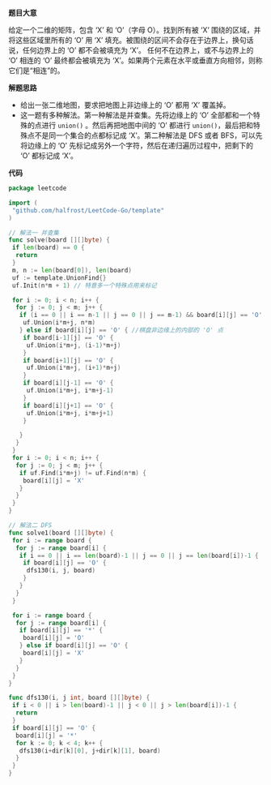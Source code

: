 **题目大意**  

给定一个二维的矩阵，包含 ‘X’ 和 ‘O’（字母 O）。找到所有被 ‘X’ 围绕的区域，并将这些区域里所有的 ‘O’ 用 ‘X’ 填充。被围绕的区间不会存在于边界上，换句话说，任何边界上的 ‘O’ 都不会被填充为 ‘X’。 任何不在边界上，或不与边界上的 ‘O’ 相连的 ‘O’ 最终都会被填充为 ‘X’。如果两个元素在水平或垂直方向相邻，则称它们是“相连”的。

**解题思路**  

- 给出一张二维地图，要求把地图上非边缘上的 ‘O’ 都用 ‘X’ 覆盖掉。
- 这一题有多种解法。第一种解法是并查集。先将边缘上的 ‘O’ 全部都和一个特殊的点进行 `union()` 。然后再把地图中间的 ‘O’ 都进行 `union()`，最后把和特殊点不是同一个集合的点都标记成 ‘X’。第二种解法是 DFS 或者 BFS，可以先将边缘上的 ‘O’ 先标记成另外一个字符，然后在递归遍历过程中，把剩下的 ‘O’ 都标记成 ‘X’。

**代码**  

```go
package leetcode

import (
 "github.com/halfrost/LeetCode-Go/template"
)

// 解法一 并查集
func solve(board [][]byte) {
 if len(board) == 0 {
  return
 }
 m, n := len(board[0]), len(board)
 uf := template.UnionFind{}
 uf.Init(n*m + 1) // 特意多一个特殊点用来标记

 for i := 0; i < n; i++ {
  for j := 0; j < m; j++ {
   if (i == 0 || i == n-1 || j == 0 || j == m-1) && board[i][j] == 'O' { //棋盘边缘上的 'O' 点
    uf.Union(i*m+j, n*m)
   } else if board[i][j] == 'O' { //棋盘非边缘上的内部的 'O' 点
    if board[i-1][j] == 'O' {
     uf.Union(i*m+j, (i-1)*m+j)
    }
    if board[i+1][j] == 'O' {
     uf.Union(i*m+j, (i+1)*m+j)
    }
    if board[i][j-1] == 'O' {
     uf.Union(i*m+j, i*m+j-1)
    }
    if board[i][j+1] == 'O' {
     uf.Union(i*m+j, i*m+j+1)
    }

   }
  }
 }
 for i := 0; i < n; i++ {
  for j := 0; j < m; j++ {
   if uf.Find(i*m+j) != uf.Find(n*m) {
    board[i][j] = 'X'
   }
  }
 }
}

// 解法二 DFS
func solve1(board [][]byte) {
 for i := range board {
  for j := range board[i] {
   if i == 0 || i == len(board)-1 || j == 0 || j == len(board[i])-1 {
    if board[i][j] == 'O' {
     dfs130(i, j, board)
    }
   }
  }
 }

 for i := range board {
  for j := range board[i] {
   if board[i][j] == '*' {
    board[i][j] = 'O'
   } else if board[i][j] == 'O' {
    board[i][j] = 'X'
   }
  }
 }
}

func dfs130(i, j int, board [][]byte) {
 if i < 0 || i > len(board)-1 || j < 0 || j > len(board[i])-1 {
  return
 }
 if board[i][j] == 'O' {
  board[i][j] = '*'
  for k := 0; k < 4; k++ {
   dfs130(i+dir[k][0], j+dir[k][1], board)
  }
 }
}
```